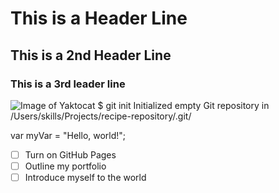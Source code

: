 # This is a Header Line
## This is a 2nd Header Line
### This is a 3rd leader line
![Image of Yaktocat](https://octodex.github.com/images/yaktocat.png)
$ git init
Initialized empty Git repository in /Users/skills/Projects/recipe-repository/.git/

var myVar = "Hello, world!";
- [ ] Turn on GitHub Pages
- [ ] Outline my portfolio
- [ ] Introduce myself to the world
